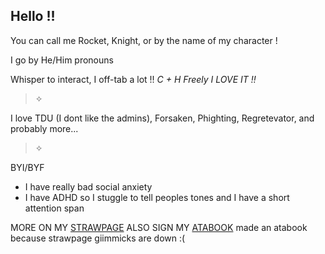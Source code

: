 ## Hello !!
You can call me Rocket, Knight, or by the name of my character !

I go by He/Him pronouns

Whisper to interact, I off-tab a lot !!
*C + H Freely I LOVE IT !!*

>✧

I love TDU (I dont like the admins), Forsaken, Phighting, Regretevator, and probably more...


>✧

BYI/BYF
- I have really bad social anxiety
- I have ADHD so I stuggle to tell peoples tones and I have a short attention span

MORE ON MY [STRAWPAGE](https://sirknightslight.straw.page) ALSO SIGN MY [ATABOOK](https://knightlight.atabook.org/) 
made an atabook because strawpage giimmicks are down :(

